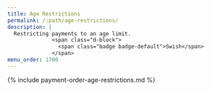 ```yaml
---
title: Age Restrictions
permalink: /:path/age-restrictions/
description: |
  Restricting payments to an age limit.
              <span class="d-block">
                <span class="badge badge-default">Swish</span>
              </span>
menu_order: 1700
---
```


{% include payment-order-age-restrictions.md %}
